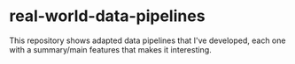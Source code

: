 # real-world-data-pipelines
This repository shows adapted data pipelines that I've developed, each one with a summary/main features that makes it interesting.
